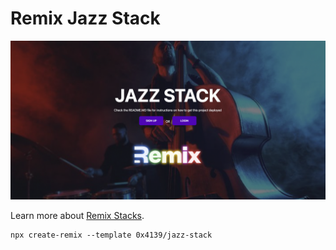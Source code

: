 # Remix Jazz Stack

![The Remix Jazz Stack](./assets/images/readme.png)

Learn more about [Remix Stacks](https://remix.run/stacks).

```
npx create-remix --template 0x4139/jazz-stack
```
